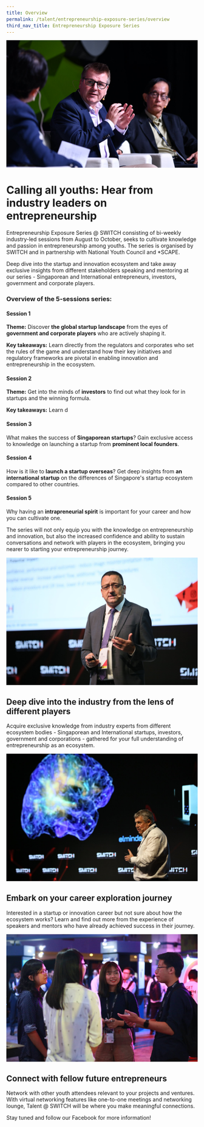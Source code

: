 ```yaml
---
title: Overview
permalink: /talent/entrepreneurship-exposure-series/overview
third_nav_title: Entrepreneurship Exposure Series
---
```

![Alt text for image on Isomer site](/images/Discussion%20Roundtable.jpg)
# Calling all youths: Hear from industry leaders on entrepreneurship

Entrepreneurship Exposure Series @ SWITCH consisting of bi-weekly industry-led sessions from August to October, seeks to cultivate knowledge and passion in entrepreneurship among youths. The series is organised by SWITCH and in partnership with National Youth Council and *SCAPE.

Deep dive into the startup and innovation ecosystem and take away exclusive insights from different stakeholders speaking and mentoring at our series - Singaporean and International entrepreneurs, investors, government and corporate players.


### Overview of the 5-sessions series:

#### Session 1
**Theme:**  Discover **the global startup landscape** from the eyes of **government and corporate players** who are actively shaping it.

**Key takeaways:** Learn directly from the regulators and corporates who set the rules of the game and understand how their key initiatives and regulatory frameworks are pivotal in enabling innovation and entrepreneurship in the ecosystem.

#### Session 2

**Theme:** Get into the minds of **investors** to find out what they look for in startups and the winning formula.

**Key takeaways:** Learn d

#### Session 3
What makes the success of  **Singaporean startups**? Gain exclusive access to knowledge on launching a startup from **prominent local founders**. 

#### Session 4

How is it like to **launch a startup overseas**? Get deep insights from **an international startup** on the differences of Singapore's startup ecosystem compared to other countries. 

#### Session 5
Why having an **intrapreneurial spirit** is important for your career and how you can cultivate one.

The series will not only equip you with the knowledge on entrepreneurship and innovation, but also the increased confidence and ability to sustain conversations and network with players in the ecosystem, bringing you nearer to starting your entrepreneurship journey.

![Alt text for image on Isomer site](/images/Others%202.jpg)
## Deep dive into the industry from the lens of different players
Acquire exclusive knowledge from industry experts from different ecosystem bodies - Singaporean and International startups, investors, government and corporations - gathered for your full understanding of entrepreneurship as an ecosystem.

![Alt text for image on Isomer site](/images/Others.jpg)
## Embark on your career exploration journey
Interested in a startup or innovation career but not sure about how the ecosystem works? Learn and find out more from the experience of speakers and mentors who have already achieved success in their journey.

![Alt text for image on Isomer site](/images/Youth4.jpg)
## Connect with fellow future entrepreneurs
Network with other youth attendees relevant to your projects and ventures. With virtual networking features like one-to-one meetings and networking lounge, Talent @ SWITCH will be where you make meaningful connections.

Stay tuned and follow our Facebook for more information!